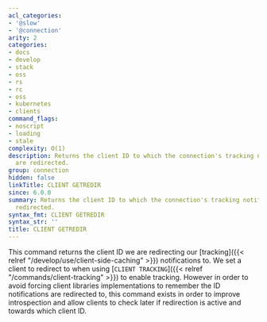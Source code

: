 ```yaml
---
acl_categories:
- '@slow'
- '@connection'
arity: 2
categories:
- docs
- develop
- stack
- oss
- rs
- rc
- oss
- kubernetes
- clients
command_flags:
- noscript
- loading
- stale
complexity: O(1)
description: Returns the client ID to which the connection's tracking notifications
  are redirected.
group: connection
hidden: false
linkTitle: CLIENT GETREDIR
since: 6.0.0
summary: Returns the client ID to which the connection's tracking notifications are
  redirected.
syntax_fmt: CLIENT GETREDIR
syntax_str: ''
title: CLIENT GETREDIR
---
```

This command returns the client ID we are redirecting our
[tracking]({{< relref "/develop/use/client-side-caching" >}}) notifications to. We set a client
to redirect to when using [`CLIENT TRACKING`]({{< relref "/commands/client-tracking" >}}) to enable tracking. However in
order to avoid forcing client libraries implementations to remember the
ID notifications are redirected to, this command exists in order to improve
introspection and allow clients to check later if redirection is active
and towards which client ID.
